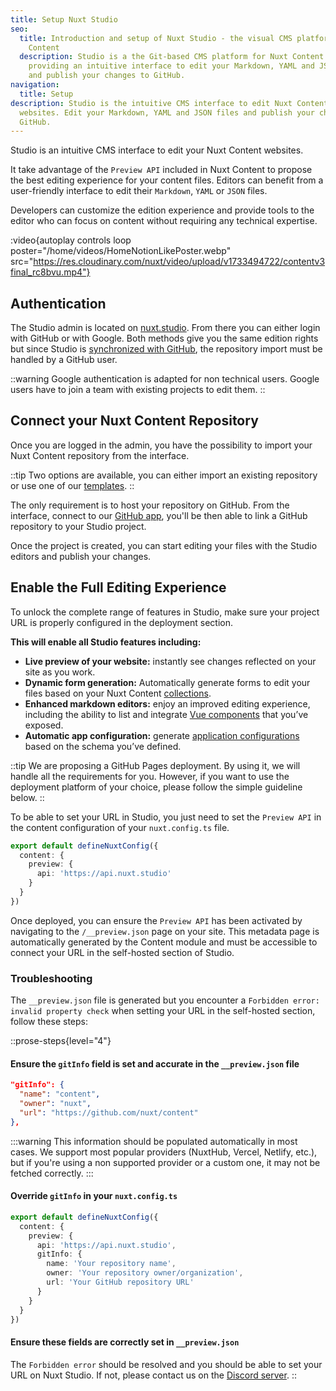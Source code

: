 ```yaml
---
title: Setup Nuxt Studio
seo:
  title: Introduction and setup of Nuxt Studio - the visual CMS platform of Nuxt
    Content
  description: Studio is a the Git-based CMS platform for Nuxt Content websites,
    providing an intuitive interface to edit your Markdown, YAML and JSON files
    and publish your changes to GitHub.
navigation:
  title: Setup
description: Studio is the intuitive CMS interface to edit Nuxt Content
  websites. Edit your Markdown, YAML and JSON files and publish your changes to
  GitHub.
---
```


Studio is an intuitive CMS interface to edit your Nuxt Content websites.

It take advantage of the `Preview API` included in Nuxt Content to propose the best editing experience for your content files. Editors can benefit from a user-friendly interface to edit their `Markdown`, `YAML` or `JSON` files.

Developers can customize the edition experience and provide tools to the editor who can focus on content without requiring any technical expertise.

:video{autoplay controls loop poster="/home/videos/HomeNotionLikePoster.webp" src="https://res.cloudinary.com/nuxt/video/upload/v1733494722/contentv3final_rc8bvu.mp4"}

## Authentication

The Studio admin is located on [nuxt.studio](https://nuxt.studio). From there you can either login with GitHub or with Google. Both methods give you the same edition rights but since Studio is [synchronized with GitHub](/docs/studio/github), the repository import must be handled by a GitHub user.

::warning
Google authentication is adapted for non technical users. Google users have to join a team with existing projects to edit them.
::

## Connect your Nuxt Content Repository

Once you are logged in the admin, you have the possibility to import your Nuxt Content repository from the interface.

::tip
Two options are available, you can either import an existing repository or use one of our [templates](/templates).
::

The only requirement is to host your repository on GitHub. From the interface, connect to our [GitHub app](/docs/studio/github), you'll be then able to link a GitHub repository to your Studio project.

Once the project is created, you can start editing your files with the Studio editors and publish your changes.

## **Enable the Full Editing Experience**

To unlock the complete range of features in Studio, make sure your project URL is properly configured in the deployment section.

**This will enable all Studio features including:**

- **Live preview of your website:** instantly see changes reflected on your site as you work.
- **Dynamic form generation:** Automatically generate forms to edit your files based on your Nuxt Content [collections](/docs/collections/define).
- **Enhanced markdown editors:** enjoy an improved editing experience, including the ability to list and integrate [Vue components](/docs/studio/content#vue-components) that you’ve exposed.
- **Automatic app configuration:** generate [application configurations](/docs/studio/config) based on the schema you’ve defined.

::tip
We are proposing a GitHub Pages deployment. By using it, we will handle all the requirements for you. However, if you want to use the deployment platform of your choice, please follow the simple guideline below.
::

To be able to set your URL in Studio, you just need to set the `Preview API` in the content configuration of your `nuxt.config.ts` file.

```ts [nuxt.config.ts]
export default defineNuxtConfig({
  content: {
    preview: {
      api: 'https://api.nuxt.studio'
    }
  }
})
```

Once deployed, you can ensure the `Preview API` has been activated by navigating to the `/__preview.json` page on your site. This metadata page is automatically generated by the Content module and must be accessible to connect your URL in the self-hosted section of Studio.

### Troubleshooting

The `__preview.json` file is generated but you encounter a `Forbidden error: invalid property check` when setting your URL in the self-hosted section, follow these steps:

::prose-steps{level="4"}
#### Ensure the `gitInfo` field is set and accurate in the `__preview.json` file

```json [https://your-website.com/__preview.json]
"gitInfo": {
  "name": "content",
  "owner": "nuxt",
  "url": "https://github.com/nuxt/content"
},
```

  :::warning
  This information should be populated automatically in most cases. We support most popular providers (NuxtHub, Vercel, Netlify, etc.), but if you're using a non supported provider or a custom one, it may not be fetched correctly.
  :::

<!-- markdownlint-disable-next-line -->

#### Override `gitInfo` in your `nuxt.config.ts`

```ts [nuxt.config.ts]
export default defineNuxtConfig({
  content: {
    preview: {
      api: 'https://api.nuxt.studio',
      gitInfo: {
        name: 'Your repository name',
        owner: 'Your repository owner/organization',
        url: 'Your GitHub repository URL'
      }
    }
  }
})
```

<!-- markdownlint-disable-next-line -->

#### Ensure these fields are correctly set in `__preview.json`

The `Forbidden error` should be resolved and you should be able to set your URL on Nuxt Studio. If not, please contact us on the [Discord server](https://discord.gg/sBXDm6e8SP).
::

